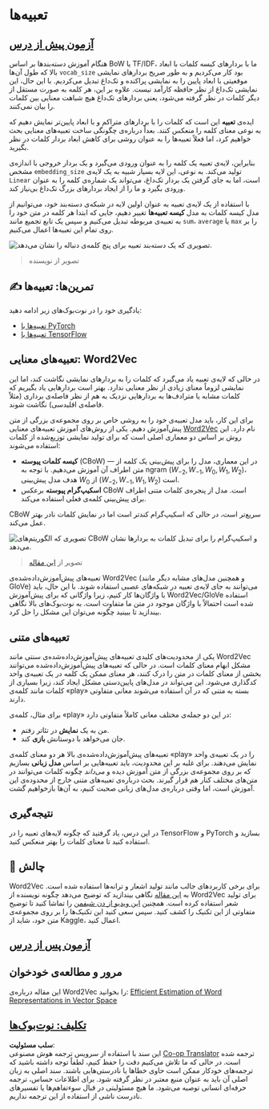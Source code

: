 <!--
CO_OP_TRANSLATOR_METADATA:
{
  "original_hash": "e40b47ac3fd48f71304ede1474e66293",
  "translation_date": "2025-08-24T10:13:17+00:00",
  "source_file": "lessons/5-NLP/14-Embeddings/README.md",
  "language_code": "fa"
}
-->
# تعبیه‌ها

## [آزمون پیش از درس](https://red-field-0a6ddfd03.1.azurestaticapps.net/quiz/114)

هنگام آموزش دسته‌بندها بر اساس BoW یا TF/IDF، ما با بردارهای کیسه کلمات با ابعاد بالا که طول آن‌ها `vocab_size` بود کار می‌کردیم و به طور صریح بردارهای نمایشی موقعیتی با ابعاد پایین را به نمایشی پراکنده و تک‌داغ تبدیل می‌کردیم. با این حال، این نمایشی تک‌داغ از نظر حافظه کارآمد نیست. علاوه بر این، هر کلمه به صورت مستقل از دیگر کلمات در نظر گرفته می‌شود، یعنی بردارهای تک‌داغ هیچ شباهت معنایی بین کلمات را بیان نمی‌کنند.

ایده‌ی **تعبیه** این است که کلمات را با بردارهای متراکم و با ابعاد پایین‌تر نمایش دهیم که به نوعی معنای کلمه را منعکس کنند. بعداً درباره‌ی چگونگی ساخت تعبیه‌های معنایی بحث خواهیم کرد، اما فعلاً تعبیه‌ها را به عنوان روشی برای کاهش ابعاد بردار کلمات در نظر بگیرید.

بنابراین، لایه‌ی تعبیه یک کلمه را به عنوان ورودی می‌گیرد و یک بردار خروجی با اندازه‌ی مشخص `embedding_size` تولید می‌کند. به نوعی، این لایه بسیار شبیه به یک لایه‌ی `Linear` است، اما به جای گرفتن یک بردار تک‌داغ، می‌تواند یک شماره‌ی کلمه را به عنوان ورودی بگیرد و ما را از ایجاد بردارهای بزرگ تک‌داغ بی‌نیاز کند.

با استفاده از یک لایه‌ی تعبیه به عنوان اولین لایه در شبکه‌ی دسته‌بند خود، می‌توانیم از مدل کیسه کلمات به مدل **کیسه تعبیه‌ها** تغییر دهیم، جایی که ابتدا هر کلمه در متن خود را به تعبیه‌ی مربوطه تبدیل می‌کنیم و سپس یک تابع تجمیع مانند `sum`، `average` یا `max` را بر روی تمام این تعبیه‌ها اعمال می‌کنیم.

![تصویری که یک دسته‌بند تعبیه برای پنج کلمه‌ی دنباله را نشان می‌دهد.](../../../../../lessons/5-NLP/14-Embeddings/images/embedding-classifier-example.png)

> تصویر از نویسنده

## ✍️ تمرین‌ها: تعبیه‌ها

یادگیری خود را در نوت‌بوک‌های زیر ادامه دهید:
* [تعبیه‌ها با PyTorch](../../../../../lessons/5-NLP/14-Embeddings/EmbeddingsPyTorch.ipynb)
* [تعبیه‌ها با TensorFlow](../../../../../lessons/5-NLP/14-Embeddings/EmbeddingsTF.ipynb)

## تعبیه‌های معنایی: Word2Vec

در حالی که لایه‌ی تعبیه یاد می‌گیرد که کلمات را به بردارهای نمایشی نگاشت کند، اما این نمایشی لزوماً معنای زیادی از نظر معنایی ندارد. بهتر است بردارهایی یاد بگیریم که کلمات مشابه یا مترادف‌ها به بردارهایی نزدیک به هم از نظر فاصله‌ی برداری (مثلاً فاصله‌ی اقلیدسی) نگاشت شوند.

برای این کار، باید مدل تعبیه‌ی خود را به روشی خاص بر روی مجموعه‌ی بزرگی از متن پیش‌آموزش دهیم. یکی از روش‌های آموزش تعبیه‌های معنایی [Word2Vec](https://en.wikipedia.org/wiki/Word2vec) نام دارد. این روش بر اساس دو معماری اصلی است که برای تولید نمایشی توزیع‌شده از کلمات استفاده می‌شوند:

- **کیسه کلمات پیوسته** (CBoW) — در این معماری، مدل را برای پیش‌بینی یک کلمه از متن اطراف آن آموزش می‌دهیم. با توجه به ngram $(W_{-2},W_{-1},W_0,W_1,W_2)$، هدف مدل پیش‌بینی $W_0$ از $(W_{-2},W_{-1},W_1,W_2)$ است.
- **اسکیپ‌گرام پیوسته** برعکس CBoW است. مدل از پنجره‌ی کلمات متنی اطراف برای پیش‌بینی کلمه‌ی فعلی استفاده می‌کند.

CBoW سریع‌تر است، در حالی که اسکیپ‌گرام کندتر است اما در نمایش کلمات نادر بهتر عمل می‌کند.

![تصویری که الگوریتم‌های CBoW و اسکیپ‌گرام را برای تبدیل کلمات به بردارها نشان می‌دهد.](../../../../../lessons/5-NLP/14-Embeddings/images/example-algorithms-for-converting-words-to-vectors.png)

> تصویر از [این مقاله](https://arxiv.org/pdf/1301.3781.pdf)

تعبیه‌های پیش‌آموزش‌داده‌شده‌ی Word2Vec (و همچنین مدل‌های مشابه دیگر مانند GloVe) می‌توانند به جای لایه‌ی تعبیه در شبکه‌های عصبی استفاده شوند. با این حال، باید با واژگان‌ها کار کنیم، زیرا واژگانی که برای پیش‌آموزش Word2Vec/GloVe استفاده شده است احتمالاً با واژگان موجود در متن ما متفاوت است. به نوت‌بوک‌های بالا نگاهی بیندازید تا ببینید چگونه می‌توان این مشکل را حل کرد.

## تعبیه‌های متنی

یکی از محدودیت‌های کلیدی تعبیه‌های پیش‌آموزش‌داده‌شده‌ی سنتی مانند Word2Vec مشکل ابهام معنای کلمات است. در حالی که تعبیه‌های پیش‌آموزش‌داده‌شده می‌توانند بخشی از معنای کلمات در متن را درک کنند، هر معنای ممکن یک کلمه در یک تعبیه‌ی واحد کدگذاری می‌شود. این می‌تواند در مدل‌های پایین‌دستی مشکل ایجاد کند، زیرا بسیاری از کلمات مانند کلمه‌ی «play» بسته به متنی که در آن استفاده می‌شوند معانی متفاوتی دارند.

برای مثال، کلمه‌ی «play» در این دو جمله‌ی مختلف معانی کاملاً متفاوتی دارد:

- من به یک **نمایش** در تئاتر رفتم.
- جان می‌خواهد با دوستانش **بازی** کند.

تعبیه‌های پیش‌آموزش‌داده‌شده‌ی بالا هر دو معنای کلمه‌ی «play» را در یک تعبیه‌ی واحد نمایش می‌دهند. برای غلبه بر این محدودیت، باید تعبیه‌هایی بر اساس **مدل زبانی** بسازیم که بر روی مجموعه‌ی بزرگی از متن آموزش دیده و *می‌داند* چگونه کلمات می‌توانند در متن‌های مختلف کنار هم قرار گیرند. بحث درباره‌ی تعبیه‌های متنی خارج از محدوده‌ی این آموزش است، اما وقتی درباره‌ی مدل‌های زبانی صحبت کنیم، به آن‌ها بازخواهیم گشت.

## نتیجه‌گیری

در این درس، یاد گرفتید که چگونه لایه‌های تعبیه را در TensorFlow و PyTorch بسازید و استفاده کنید تا معنای کلمات را بهتر منعکس کنید.

## 🚀 چالش

Word2Vec برای برخی کاربردهای جالب مانند تولید اشعار و ترانه‌ها استفاده شده است. به [این مقاله](https://www.politetype.com/blog/word2vec-color-poems) نگاهی بیندازید که توضیح می‌دهد چگونه نویسنده از Word2Vec برای تولید شعر استفاده کرده است. همچنین [این ویدیو از دن شیفمن](https://www.youtube.com/watch?v=LSS_bos_TPI&ab_channel=TheCodingTrain) را تماشا کنید تا توضیح متفاوتی از این تکنیک را کشف کنید. سپس سعی کنید این تکنیک‌ها را بر روی مجموعه‌ی متن خود، شاید از Kaggle، اعمال کنید.

## [آزمون پس از درس](https://red-field-0a6ddfd03.1.azurestaticapps.net/quiz/214)

## مرور و مطالعه‌ی خودخوان

این مقاله درباره‌ی Word2Vec را بخوانید: [Efficient Estimation of Word Representations in Vector Space](https://arxiv.org/pdf/1301.3781.pdf)

## [تکلیف: نوت‌بوک‌ها](assignment.md)

**سلب مسئولیت**:  
این سند با استفاده از سرویس ترجمه هوش مصنوعی [Co-op Translator](https://github.com/Azure/co-op-translator) ترجمه شده است. در حالی که ما تلاش می‌کنیم دقت را حفظ کنیم، لطفاً توجه داشته باشید که ترجمه‌های خودکار ممکن است حاوی خطاها یا نادرستی‌هایی باشند. سند اصلی به زبان اصلی آن باید به عنوان منبع معتبر در نظر گرفته شود. برای اطلاعات حساس، ترجمه حرفه‌ای انسانی توصیه می‌شود. ما هیچ مسئولیتی در قبال سوءتفاهم‌ها یا تفسیرهای نادرست ناشی از استفاده از این ترجمه نداریم.